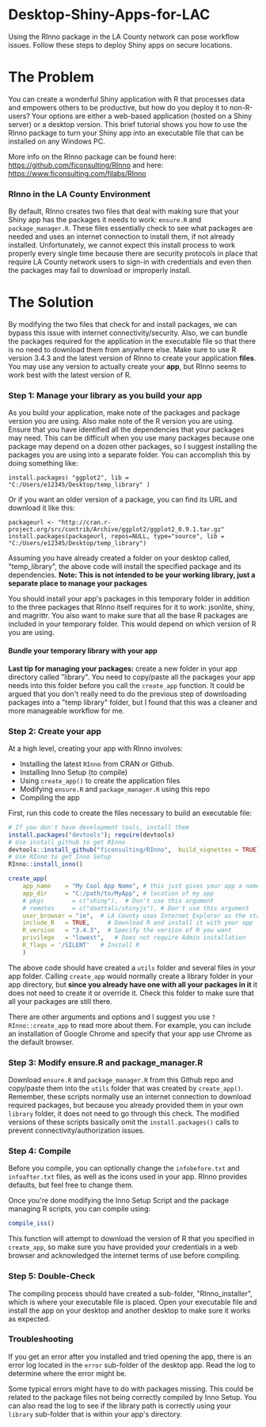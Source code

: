 # Desktop-Shiny-Apps-for-LAC
Using the RInno package in the LA County network can pose workflow issues. Follow these steps to deploy Shiny apps on secure locations.

# The Problem
You can create a wonderful Shiny application with R that processes data and empowers others to be productive, but how do you deploy it to non-R-users? Your options are either a web-based application (hosted on a Shiny server) or a desktop version. This brief tutorial shows you how to use the RInno package to turn your Shiny app into an executable file that can be installed on any Windows PC. 

More info on the RInno package can be found here: https://github.com/ficonsulting/RInno and here: https://www.ficonsulting.com/filabs/RInno

### RInno in the LA County Environment
By default, RInno creates two files that deal with making sure that your Shiny app has the packages it needs to work: `ensure.R` and `package_manager.R`. These files essentially check to see what packages are needed and uses an internet connection to install them, if not already installed. Unfortunately, we cannot expect this install process to work properly every single time because there are security protocols in place that require LA County network users to sign-in with credentials and even then the packages may fail to download or improperly install.  

# The Solution
By modifying the two files that check for and install packages, we can bypass this issue with internet connectivity/security. Also, we can bundle the packages required for the application in the executable file so that there is no need to download them from anywhere else. Make sure to use R version 3.4.3 and the latest version of RInno to create your application __files__. You may use any version to actually create your __app__, but RInno seems to work best with the latest version of R. 

### Step 1: Manage your library as you build your app
As you build your application, make note of the packages and package version you are using. Also make note of the R version you are using. Ensure that you have identified all the dependencies that your packages may need. This can be difficult when you use many packages because one package may depend on a dozen other packages, so I suggest installing the packages you are using into a separate folder. You can accomplish this by doing something like:
  
`install.packages( "ggplot2", lib = "C:/Users/e12345/Desktop/temp_library" )`

Or if you want an older version of a package, you can find its URL and download it like this:
  
`packageurl <- "http://cran.r-project.org/src/contrib/Archive/ggplot2/ggplot2_0.9.1.tar.gz"
install.packages(packageurl, repos=NULL, type="source", lib = "C:/Users/e12345/Desktop/temp_library")`
  
Assuming you have already created a folder on your desktop called, "temp_library", the above code will install the specified package and its dependencies. **Note: This is not intended to be your working library, just a separate place to manage your packages** 

You should install your app's packages in this temporary folder in addition to the three packages that RInno itself requires for it to work: jsonlite, shiny, and magrittr. You also want to make sure that all the base R packages are included in your temporary folder. This would depend on which version of R you are using.

#### Bundle your temporary library with your app
**Last tip for managing your packages:** create a new folder in your app directory called "library". You need to copy/paste all the packages your app needs into this folder before you call the `create_app` function. It could be argued that you don't really need to do the previous step of downloading packages into a "temp library" folder, but I found that this was a cleaner and more manageable workflow for me. 

### Step 2: Create your app
  
At a high level, creating your app with RInno involves:
* Installing the latest `RInno` from CRAN or Github. 
* Installing Inno Setup (to compile)
* Using `create_app()` to create the application files
* Modifying `ensure.R` and `package_manager.R` using this repo
* Compiling the app

First, run this code to create the files necessary to build an executable file:

```r
# If you don't have development tools, install them
install.packages("devtools"); require(devtools)
# Use install_github to get RInno
devtools::install_github("ficonsulting/RInno",  build_vignettes = TRUE)require(RInno)
# Use RInno to get Inno Setup
RInno::install_inno()

create_app(
    app_name    = "My Cool App Name", # this just gives your app a name to use on various parts of your app  
    app_dir     = "C:/path/to/MyApp", # location of my app
    # pkgs        = c("shiny"),  # Don't use this argument
    # remotes     = c("daattali/shinyjs"), # Don't use this argument
    user_browser = "ie",  # LA County uses Internet Explorer as the standard browser.
    include_R   = TRUE,     # Download R and install it with your app
    R_version   = "3.4.3",  # Specify the version of R you want
    privilege   = "lowest",   # Does not require Admin installation
    R_flags = '/SILENT'   # Install R 
    )
```
The above code should have created a `utils` folder and several files in your app folder. Calling `create_app` would normally create a library folder in your app directory, but __since you already have one with all your packages in it__ it does not need to create it or override it. Check this folder to make sure that all your packages are still there.

There are other arguments and options and I suggest you use `?RInno::create_app` to read more about them. For example, you can include an installation of Google Chrome and specify that your app use Chrome as the default browser.  

### Step 3: Modify ensure.R and package_manager.R
Download `ensure.R` and `package_manager.R` from this Github repo and copy/paste them into the `utils` folder that was created by `create_app()`. Remember, these scripts normally use an internet connection to download required packages, but because you already provided them in your own `library` folder, it does not need to go through this check. The modified versions of these scripts basically omit the `install.packages()` calls to prevent connectivity/authorization issues.  

### Step 4: Compile
Before you compile, you can optionally change the `infobefore.txt` and `infoafter.txt` files, as well as the icons used in your app. RInno provides defaults, but feel free to change them.

Once you're done modifying the Inno Setup Script and the package managing R scripts, you can compile using:
```r
compile_iss()
```
This function will attempt to download the version of R that you specified in `create_app`, so make sure you have provided your credentials in a web browser and acknowledged the internet terms of use before compiling.

### Step 5: Double-Check
The compiling process should have created a sub-folder, "RInno_installer", which is where your executable file is placed. Open your executable file and install the app on your desktop and another desktop to make sure it works as expected. 

### Troubleshooting
If you get an error after you installed and tried opening the app, there is an error log located in the `error` sub-folder of the desktop app. Read the log to determine where the error might be.
  
Some typical errors might have to do with packages missing. This could be related to the package files not being correctly compiled by Inno Setup. You can also read the log to see if the library path is correctly using your `library` sub-folder that is within your app's directory.

